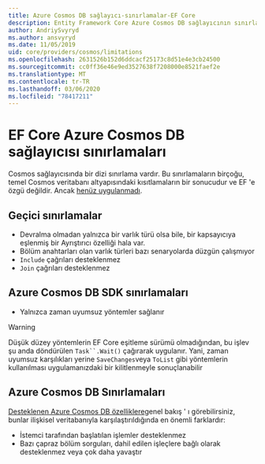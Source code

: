 ```yaml
---
title: Azure Cosmos DB sağlayıcı-sınırlamalar-EF Core
description: Entity Framework Core Azure Cosmos DB sağlayıcının sınırlamaları
author: AndriySvyryd
ms.author: ansvyryd
ms.date: 11/05/2019
uid: core/providers/cosmos/limitations
ms.openlocfilehash: 2631526b152d6ddcacf25173c8d51e4e3cb24500
ms.sourcegitcommit: cc0ff36e46e9ed3527638f7208000e8521faef2e
ms.translationtype: MT
ms.contentlocale: tr-TR
ms.lasthandoff: 03/06/2020
ms.locfileid: "78417211"
---
```

# <a name="ef-core-azure-cosmos-db-provider-limitations"></a>EF Core Azure Cosmos DB sağlayıcısı sınırlamaları

Cosmos sağlayıcısında bir dizi sınırlama vardır. Bu sınırlamaların birçoğu, temel Cosmos veritabanı altyapısındaki kısıtlamaların bir sonucudur ve EF 'e özgü değildir. Ancak [henüz uygulanmadı](https://github.com/aspnet/EntityFrameworkCore/issues?page=1&q=is%3Aissue+is%3Aopen+Cosmos+in%3Atitle+label%3Atype-enhancement+sort%3Areactions-%2B1-desc).

## <a name="temporary-limitations"></a>Geçici sınırlamalar

- Devralma olmadan yalnızca bir varlık türü olsa bile, bir kapsayıcıya eşlenmiş bir Ayrıştırıcı özelliği hala var.
- Bölüm anahtarları olan varlık türleri bazı senaryolarda düzgün çalışmıyor
- `Include` çağrıları desteklenmez
- `Join` çağrıları desteklenmez

## <a name="azure-cosmos-db-sdk-limitations"></a>Azure Cosmos DB SDK sınırlamaları

- Yalnızca zaman uyumsuz yöntemler sağlanır

> [!WARNING]
> Düşük düzey yöntemlerin EF Core eşitleme sürümü olmadığından, bu işlev şu anda döndürülen `Task``.Wait()` çağırarak uygulanır. Yani, zaman uyumsuz karşılıkları yerine `SaveChanges`veya `ToList` gibi yöntemlerin kullanılması uygulamanızdaki bir kilitlenmeyle sonuçlanabilir

## <a name="azure-cosmos-db-limitations"></a>Azure Cosmos DB Sınırlamaları

[Desteklenen Azure Cosmos DB özelliklere](/azure/cosmos-db/modeling-data)genel bakış ' ı görebilirsiniz, bunlar ilişkisel veritabanıyla karşılaştırıldığında en önemli farklardır:

- İstemci tarafından başlatılan işlemler desteklenmez
- Bazı çapraz bölüm sorguları, dahil edilen işleçlere bağlı olarak desteklenmez veya çok daha yavaştır
